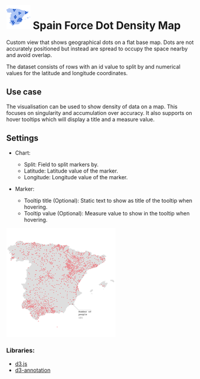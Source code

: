 # ![](icon.svg) Spain Force Dot Density Map

Custom view that shows geographical dots on a flat base map. Dots are not accurately positioned but instead are spread to occupy the space nearby and avoid overlap.

The dataset consists of rows with an id value to split by and numerical values for the latitude and longitude coordinates.

## Use case

The visualisation can be used to show density of data on a map. This focuses on singularity and accumulation over accuracy.
It also supports on hover tooltips which will display a title and a measure value.

## Settings

 - Chart:
   - Split: Field to split markers by.
   - Latitude: Latitude value of the marker.
   - Longitude: Longitude value of the marker.
   
 - Marker:
   - Tooltip title (Optional): Static text to show as title of the tooltip when hovering.
   - Tooltip value (Optional): Measure value to show in the tooltip when hovering.

![screenshot](thumbnail.png)

### Libraries:
 - [d3.js](https://d3js.org/)
 - [d3-annotation](https://d3-annotation.susielu.com/)